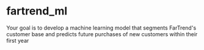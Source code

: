 # fartrend_ml
Your goal is to develop a  machine learning model that segments FarTrend's customer base and predicts future purchases of new customers within their first year
